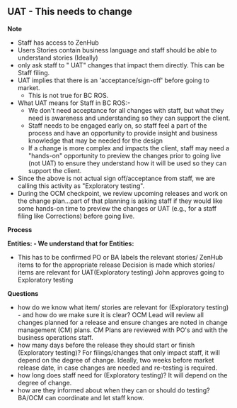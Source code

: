 UAT - This needs to change
----

**Note**
- Staff has access to ZenHub
- Users Stories contain business language and staff should be able to understand stories (Ideally)
- only ask staff to " UAT" changes that impact them directly. This can be Staff filing. 
- UAT implies that there is an 'acceptance/sign-off' before going to market. 
  - This is not true for BC ROS.
- What UAT means for Staff in BC ROS:-
  - We don't need acceptance for all changes with staff, but what they need is awareness and understanding so they can support the client. 
  - Staff needs to be engaged early on, so staff feel a part of the process and have an opportunity to provide insight and business knowledge that may be needed for the design
  - If a change is more complex and impacts the client, staff may need a "hands-on" opportunity to preview the changes prior to going live (not UAT) to ensure they understand how it will be used so they can support the client. 
- Since the above is not actual sign off/acceptance from staff, we are calling this activity as "Exploratory testing".
- During the OCM checkpoint, we review upcoming releases and work on the change plan...part of that planning is asking staff if they would like some hands-on time to preview the changes or UAT (e.g., for a staff filing like Corrections) before going live. 

**Process**

**Entities: - We understand that for Entities:**
- This has to be confirmed
PO or BA labels the relevant stories/ ZenHub items to for the appropriate release 
Decision is made which stories/ items are relevant for UAT(Exploratory testing)
John approves going to Exploratory testing


**Questions**
- how do we know what item/ stories are relevant for (Exploratory testing) - and how do we make sure it is clear? OCM Lead will review all changes planned for a release and ensure changes are noted in change management (CM) plans. CM Plans are reviewed with PO's and with the business operations staff. 
- how many days before the release they should start or finish (Exploratory testing)? For filings/changes that only impact staff, it will depend on the degree of change. Ideally, two weeks before market release date, in case changes are needed and re-testing is required. 
- how long does staff need for (Exploratory testing)? It will depend on the degree of change. 
- how are they informed about when they can or should do testing? BA/OCM can coordinate and let staff know.

